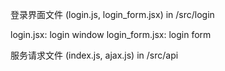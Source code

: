 登录界面文件 (login.js, login_form.jsx)      in      /src/login

  login.jsx: login window
  login_form.jsx: login form
  
服务请求文件 (index.js, ajax.js)          in        /src/api
